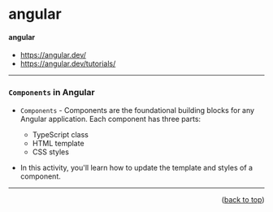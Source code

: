 <a name="topage"></a>

# angular

#### angular 
* https://angular.dev/
* https://angular.dev/tutorials/


----

### `Components` in Angular
* `Components` - Components are the foundational building blocks for any Angular application. Each component has three parts:
   * TypeScript class
   * HTML template
   * CSS styles
  
* In this activity, you'll learn how to update the template and styles of a component.


-----

<p align="right">(<a href="#topage">back to top</a>)</p>
<br/>
<br/>
